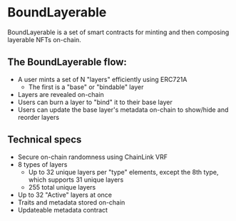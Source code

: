 # BoundLayerable

BoundLayerable is a set of smart contracts for minting and then composing layerable NFTs on-chain.


## The BoundLayerable flow:
- A user mints a set of N "layers" efficiently using ERC721A
  - The first is a "base" or "bindable" layer
- Layers are revealed on-chain
- Users can burn a layer to "bind" it to their base layer
- Users can update the base layer's metadata on-chain to show/hide and reorder layers

## Technical specs 
- Secure on-chain randomness using ChainLink VRF
- 8 types of layers
  - Up to 32 unique layers per "type" elements, except the 8th type, which supports 31 unique layers
  - 255 total unique layers
- Up to 32 "Active" layers at once
- Traits and metadata stored on-chain
- Updateable metadata contract
